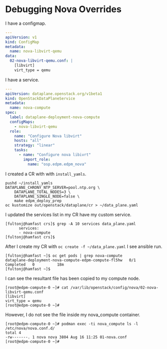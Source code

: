 # Debugging Nova Overrides

I have a configmap.

```yaml
---
apiVersion: v1
kind: ConfigMap
metadata:
  name: nova-libvirt-qemu
data:
  02-nova-libvirt-qemu.conf: |
    [libvirt]
    virt_type = qemu
```

I have a service.

```yaml
---
apiVersion: dataplane.openstack.org/v1beta1
kind: OpenStackDataPlaneService
metadata:
  name: nova-compute
spec:
  label: dataplane-deployment-nova-compute
  configMaps:
    - nova-libvirt-qemu
  role:
    name: "Configure Nova libvirt"
    hosts: "all"
    strategy: "linear"
    tasks:
      - name: "Configure nova libivrt"
        import_role:
          name: "osp.edpm.edpm_nova"
```

I created a CR with with `install_yamls`.

```
pushd ~/install_yamls
DATAPLANE_CHRONY_NTP_SERVER=pool.ntp.org \
    DATAPLANE_TOTAL_NODES=3 \
    DATAPLANE_SINGLE_NODE=false \
    make edpm_deploy_prep
oc kustomize out/openstack/dataplane/cr > ~/data_plane.yaml
```

I updated the services list in my CR have my custom service.

```
[fultonj@hamfast crs]$ grep -A 10 services data_plane.yaml 
      services:
      - nova-compute
[fultonj@hamfast crs]$ 
```

After I create my CR with `oc create -f ~/data_plane.yaml` I see
ansible run.

```
[fultonj@hamfast ~]$ oc get pods | grep nova-compute
dataplane-deployment-nova-compute-edpm-compute-fl5hw   0/1     Completed   0          18m
[fultonj@hamfast ~]$ 
```

I can see the resultant file has been copied to my compute node.
```
[root@edpm-compute-0 ~]# cat /var/lib/openstack/config/nova/02-nova-libvirt-qemu.conf
[libvirt]
virt_type = qemu
[root@edpm-compute-0 ~]# 
```
However, I do not see the file inside my nova_compute container.
```
[root@edpm-compute-0 ~]# podman exec -ti nova_compute ls -l /etc/nova/nova.conf.d/
total 4
-rw-------. 1 nova nova 3804 Aug 16 11:25 01-nova.conf
[root@edpm-compute-0 ~]# 
```
